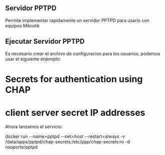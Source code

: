 ## Servidor PPTPD 

Permite implementar rapidamente un servidor PPTPD para usarlo con equipos Mikrotik

## Ejecutar Servidor PPTPD

Es necesario crear el archivo de configuracion para los usuarios, podemos usar el siguiente enjemplo:

# Secrets for authentication using CHAP
# client	server	secret			IP addresses


Ahora lanzamos el servicio:

docker run --name=pptpd --net=host --restart=always -v /data/apps/pptpd/chap-secrets:/etc/ppp/chap-secrets:ro -d nsoporte/pptpd
